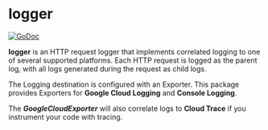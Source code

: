 # logger

[![GoDoc](https://img.shields.io/badge/pkg.go.dev-doc-blue)](http://pkg.go.dev/github.com/cccteam/logger)

**logger** is an HTTP request logger that implements correlated logging to one of several supported platforms. Each HTTP request is logged as the parent log, with all logs generated during the request as child logs.

The Logging destination is configured with an Exporter. This package provides Exporters for **Google Cloud Logging**
and **Console Logging**.

The _**GoogleCloudExporter**_ will also correlate logs to **Cloud Trace** if you instrument your code with tracing.
